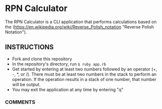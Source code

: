 # RPN Calculator

The RPN Calculator is a CLI application that performs calculations based on the (https://en.wikipedia.org/wiki/Reverse_Polish_notation "Reverse Polish Notation").

## INSTRUCTIONS

* Fork and clone this repository
* In the repository's directory, run `$ ruby app.rb`
* Get started by entering at least two numbers followed by an operator (+, -, \*, or /).
There must be at least two numbers in the stack to perform an operation. If the operation results in a stack of one number, that number will be output.
* You may exit the application at any time by entering "q"

### COMMENTS
